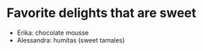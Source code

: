 # Favorite delights that are sweet

- Erika: chocolate mousse
- Alessandra: humitas (sweet tamales)
